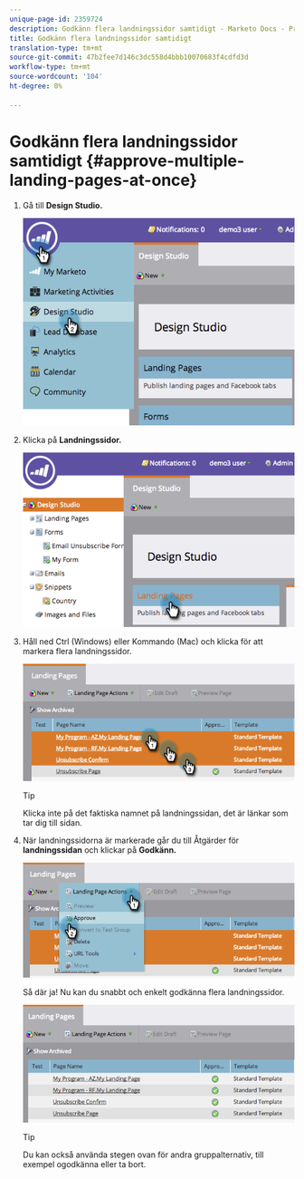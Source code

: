 ```yaml
---
unique-page-id: 2359724
description: Godkänn flera landningssidor samtidigt - Marketo Docs - Produktdokumentation
title: Godkänn flera landningssidor samtidigt
translation-type: tm+mt
source-git-commit: 47b2fee7d146c3dc558d4bbb10070683f4cdfd3d
workflow-type: tm+mt
source-wordcount: '104'
ht-degree: 0%

---
```



# Godkänn flera landningssidor samtidigt {#approve-multiple-landing-pages-at-once}

1. Gå till **Design Studio.**

   ![](assets/image2014-9-17-11-3a35-3a5.png)

1. Klicka på **Landningssidor.**

   ![](assets/image2014-9-17-11-3a35-3a11.png)

1. Håll ned Ctrl (Windows) eller Kommando (Mac) och klicka för att markera flera landningssidor.

   ![](assets/image2014-9-17-11-3a35-3a19.png)

   >[!TIP]
   >
   >Klicka inte på det faktiska namnet på landningssidan, det är länkar som tar dig till sidan.

1. När landningssidorna är markerade går du till Åtgärder för **landningssidan** och klickar på **Godkänn.**

   ![](assets/image2014-9-17-11-3a35-3a27.png)

   Så där ja! Nu kan du snabbt och enkelt godkänna flera landningssidor.

   ![](assets/image2014-9-17-11-3a35-3a36.png)

   >[!TIP]
   >
   >Du kan också använda stegen ovan för andra gruppalternativ, till exempel ogodkänna eller ta bort.

